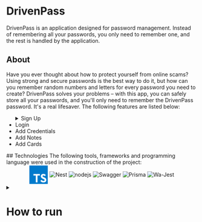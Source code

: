 # DrivenPass
DrivenPass is an application designed for password management. Instead of remembering all your passwords, you only need to remember one, and the rest is handled by the application.

## About

Have you ever thought about how to protect yourself from online scams? Using strong and secure passwords is the best way to do it, but how can you remember random numbers and letters for every password you need to create? DrivenPass solves your problems – with this app, you can safely store all your passwords, and you'll only need to remember the DrivenPass password. It's a real lifesaver. The following features are listed below:

<ul>
  <details>
    <summary>
      Sign Up
    </summary>
    <br>
    <li>
      O usuário deve fornecer um e-mail válido e uma senha para poder criar um usuário. Se o e-mail já estiver em uso, a aplicação não pode criar a conta (409 Conflict). A senha precisa ser segura, ou seja, pelo menos 10 caracteres, 1 número, 1          letra minúscula, 1 letra maiúscula e um 1 caractere especial (400 Bad Request). 
    </li>
    <li>
      Por ser um dado extremamente sensível, a senha precisa ir para o banco criptografada. Utilize a biblioteca [bcrypt](https://www.npmjs.com/package/bcrypt) para isso.
    </li>
  </details>
  <li>Login</li>
  <li>Add Credentials</li>
  <li>Add Notes</li>
  <li>Add Cards</li>
</ul>
## Technologies
  The following tools, frameworks and programming language were used in the construction of the project: 
<div align="center">
  <img align="center" alt="Ts" height="50" width="50" src="https://raw.githubusercontent.com/devicons/devicon/master/icons/typescript/typescript-plain.svg">
  <img align="center" alt="Nest" height="50" width="50" src="https://static-00.iconduck.com/assets.00/nestjs-icon-2048x2040-3rrvcej8.png">
  <img align="center" alt="nodejs" height="50" width="50" src="https://cdn.worldvectorlogo.com/logos/nodejs-icon.svg">
  <img align="center" alt="Swagger" height="50" width="50" src="https://static-00.iconduck.com/assets.00/swagger-icon-512x512-halz44im.png">
  <img align="center" alt="Prisma" height="50" width="50" src="https://cdn.icon-icons.com/icons2/2107/PNG/512/file_type_light_prisma_icon_130444.png">
  <img align="center" alt="Wa-Jest" height="50" width="50" src="https://cdn.jsdelivr.net/gh/devicons/devicon/icons/jest/jest-plain.svg">
</div>
<details>
<summary>    
  
  
# How to run
  
  
</summary>
1. Clone this repository
2. Install Dependencies
```bash
npm install
```

3. Run the app with
```bash
# development
npm run start

# watch mode
npm run start:dev

# production mode
npm run start:prod
```

4. Run the tests with
```bash
# unit tests
npm run test

# e2e tests
npm run test:e2e

# test coverage
npm run test:cov
```
</details>
